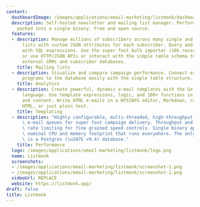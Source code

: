 ```yaml
---
content:
  dashboardImage: /images/applications/email-marketing/listmonk/dashboard.png
  description: Self-hosted newsletter and mailing list manager. Performance and features
    packed into a single binary. Free and open source.
  features:
  - description: Manage millions of subscribers across many single and double opt-in
      lists with custom JSON attributes for each subscriber. Query and segment subscribers
      with SQL expressions. Use the super fast bulk importer (10k records per second)
      or use HTTP/JSON APIs or interact with the simple table schema to integrate
      external CRMs and subscriber databases.
    title: Mailing lists
  - description: Visualize and compare campaign performance. Connect external visualization
      programs to the database easily with the simple table structure.
    title: Analytics
  - description: Create powerful, dynamic e-mail templates with the Go templating
      language. Use template expressions, logic, and 100+ functions in subject lines
      and content. Write HTML e-mails in a WYSIWYG editor, Markdown, raw syntax-highlighted
      HTML, or just plain text.
    title: Templating
  - description: "Highly configurable, multi-threaded, high-throughput multi-SMTP\
      \ e-mail queues for super fast campaign delivery. Throughput and sliding window\
      \ rate limiting for fine grained speed controls. Single binary application with\
      \ nominal CPU and memory footprint that runs everywhere. The only dependency\
      \ is a Postgres (\u2A7E v9.4) database."
    title: Performance
  logo: /images/applications/email-marketing/listmonk/logo.png
  name: Listmonk
  screenshots:
  - /images/applications/email-marketing/listmonk/screenshot-1.png
  - /images/applications/email-marketing/listmonk/screenshot-2.png
  videoUrl: REPLACE
  website: https://listmonk.app/
draft: false
title: Listmonk
---
```


